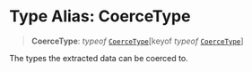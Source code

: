 # Type Alias: CoerceType

> **CoerceType**: *typeof* [`CoerceType`](../variables/CoerceType.md)\[keyof *typeof* [`CoerceType`](../variables/CoerceType.md)\]

The types the extracted data can be coerced to.
